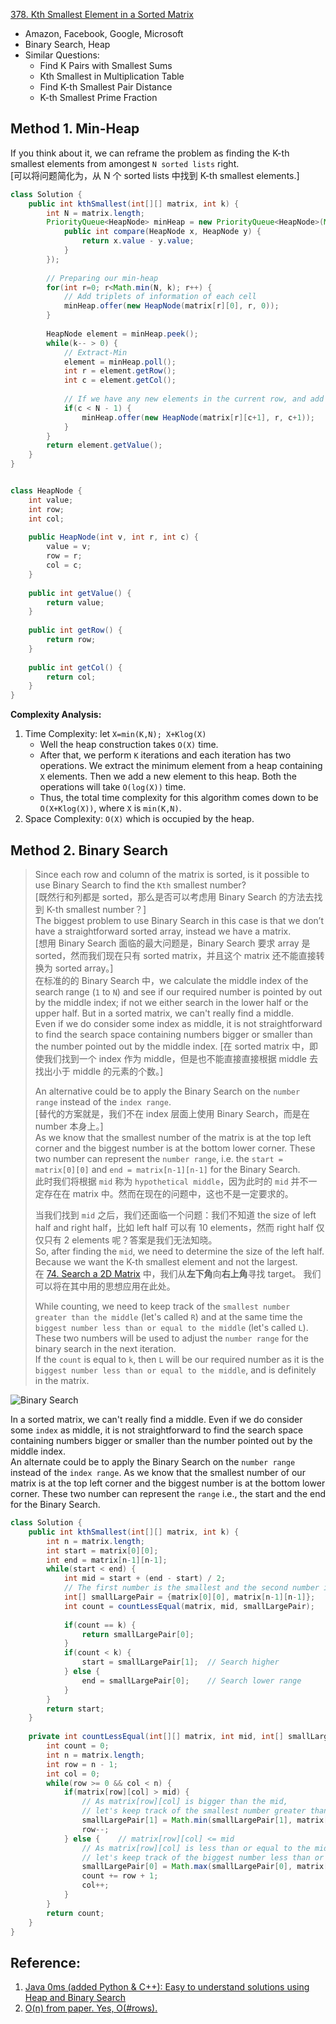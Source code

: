 [378. Kth Smallest Element in a Sorted Matrix](https://leetcode.com/problems/kth-smallest-element-in-a-sorted-matrix/)

* Amazon, Facebook, Google, Microsoft
* Binary Search, Heap
* Similar Questions:
    * Find K Pairs with Smallest Sums
    * Kth Smallest in Multiplication Table
    * Find K-th Smallest Pair Distance
    * K-th Smallest Prime Fraction
    
    
## Method 1. Min-Heap 
If you think about it, we can reframe the problem as finding the K-th smallest elements from amongest `N sorted lists` right.       
[可以将问题简化为，从 N 个 sorted lists 中找到 K-th smallest elements.]

```java
class Solution {
    public int kthSmallest(int[][] matrix, int k) {
        int N = matrix.length;
        PriorityQueue<HeapNode> minHeap = new PriorityQueue<HeapNode>(Math.min(N, k), new Comparator<HeapNode>() {
            public int compare(HeapNode x, HeapNode y) {
                return x.value - y.value;
            }
        });
        
        // Preparing our min-heap
        for(int r=0; r<Math.min(N, k); r++) {
            // Add triplets of information of each cell
            minHeap.offer(new HeapNode(matrix[r][0], r, 0));
        }
        
        HeapNode element = minHeap.peek();
        while(k-- > 0) {
            // Extract-Min
            element = minHeap.poll();
            int r = element.getRow();
            int c = element.getCol();
            
            // If we have any new elements in the current row, and add them
            if(c < N - 1) {
                minHeap.offer(new HeapNode(matrix[r][c+1], r, c+1));
            }
        }
        return element.getValue();
    }
}


class HeapNode {
    int value;
    int row;
    int col;
    
    public HeapNode(int v, int r, int c) {
        value = v;
        row = r;
        col = c;
    }
    
    public int getValue() {
        return value;
    }
    
    public int getRow() {
        return row;
    }
    
    public int getCol() {
        return col;
    }
}
```
**Complexity Analysis:**
1. Time Complexity: let `X=min(K,N); X+Klog(X)`
   * Well the heap construction takes `O(X)` time.
   * After that, we perform `K` iterations and each iteration has two operations. We extract the minimum element from a heap containing `X` elements. Then we add a new element to this heap. Both the operations will take `O(log(X))` time.
   * Thus, the total time complexity for this algorithm comes down to be `O(X+Klog(X))`, where `X` is `min(K,N)`.
2. Space Complexity: `O(X)` which is occupied by the heap. 


## Method 2. Binary Search
> Since each row and column of the matrix is sorted, is it possible to use Binary Search to find the `Kth` smallest number?         
> [既然行和列都是 sorted，那么是否可以考虑用 Binary Search 的方法去找到 K-th smallest number？]          
> The biggest problem to use Binary Search in this case is that we don’t have a straightforward sorted array, instead we have a matrix.         
> [想用 Binary Search 面临的最大问题是，Binary Search 要求 array 是 sorted，然而我们现在只有 sorted matrix，并且这个 matrix 还不能直接转换为 sorted array。]     
> 在标准的的 Binary Search 中，we calculate the middle index of the search range (`1` to `N`) and see if our required number is pointed by out by the middle index;
> if not we either search in the lower half or the upper half. But in a sorted matrix, we can't really find a middle.           
> Even if we do consider some index as middle, it is not straightforward to find the search space containing numbers bigger or smaller than the number pointed out by the middle index.
> [在 sorted matrix 中，即使我们找到一个 index 作为 middle，但是也不能直接直接根据 middle 去找出小于 middle 的元素的个数。]
>
> An alternative could be to apply the Binary Search on the `number range` instead of the `index range`.            
> [替代的方案就是，我们不在 index 层面上使用 Binary Search，而是在 number 本身上。]          
> As we know that the smallest number of the matrix is at the top left corner and the biggest number is at the bottom lower corner.
> These two number can represent the `number range`, i.e. the `start = matrix[0][0]` and `end = matrix[n-1][n-1]` for the Binary Search.        
> 此时我们将根据 `mid` 称为 `hypothetical middle`，因为此时的 `mid` 并不一定存在在 matrix 中。然而在现在的问题中，这也不是一定要求的。
>
> 当我们找到 `mid` 之后，我们还面临一个问题：我们不知道 the size of left half and right half，比如 left half 可以有 10 elements，然而 right half 仅仅只有 2 elements 呢？答案是我们无法知晓。       
> So, after finding the `mid`, we need to determine the size of the left half. Because we want the K-th smallest element and not the largest.       
> 在 [74. Search a 2D Matrix](https://leetcode.com/problems/search-a-2d-matrix/) 中，我们从**左下角**向**右上角**寻找 target。
> 我们可以将在其中用的思想应用在此处。
>
> While counting, we need to keep track of the `smallest number greater than the middle` (let's called `R`) and at the same time the `biggest number less than or equal to the middle` (let's called `L`).
> These two numbers will be used to adjust the `number range` for the binary search in the next iteration.          
> If the `count` is equal to `k`, then `L` will be our required number as it is the `biggest number less than or equal to the middle`, and is definitely in the matrix.
>
![Binary Search](images/378_Binary_Search.png)

In a sorted matrix, we can't really find a middle. Even if we do consider some `index` as middle, it is not straightforward to find the search space containing numbers bigger or smaller than the number pointed out by the middle index.      
An alternate could be to apply the Binary Search on the `number range` instead of the `index range`. As we know that the smallest number of our matrix is at the top left corner and the biggest number is at the bottom lower corner. These two number can represent the `range` i.e., the start and the end for the Binary Search.

```java 
class Solution {
    public int kthSmallest(int[][] matrix, int k) {
        int n = matrix.length;
        int start = matrix[0][0];
        int end = matrix[n-1][n-1];
        while(start < end) {
            int mid = start + (end - start) / 2;
            // The first number is the smallest and the second number is the largest.
            int[] smallLargePair = {matrix[0][0], matrix[n-1][n-1]};
            int count = countLessEqual(matrix, mid, smallLargePair);
            
            if(count == k) {
                return smallLargePair[0];
            }
            if(count < k) {
                start = smallLargePair[1];  // Search higher
            } else {
                end = smallLargePair[0];    // Search lower range
            }
        }
        return start;
    }
    
    private int countLessEqual(int[][] matrix, int mid, int[] smallLargePair) {
        int count = 0;
        int n = matrix.length;
        int row = n - 1;
        int col = 0;
        while(row >= 0 && col < n) {
            if(matrix[row][col] > mid) {
                // As matrix[row][col] is bigger than the mid, 
                // let's keep track of the smallest number greater than the mid.
                smallLargePair[1] = Math.min(smallLargePair[1], matrix[row][col]);
                row--;
            } else {    // matrix[row][col] <= mid
                // As matrix[row][col] is less than or equal to the mid,
                // let's keep track of the biggest number less than or equal to the mid
                smallLargePair[0] = Math.max(smallLargePair[0], matrix[row][col]);
                count += row + 1;
                col++;
            }
        }
        return count;
    }
}
```


## Reference:
1. [Java 0ms (added Python & C++): Easy to understand solutions using Heap and Binary Search](https://leetcode.com/problems/kth-smallest-element-in-a-sorted-matrix/discuss/301357/Java-0ms-(added-Python-and-C++):-Easy-to-understand-solutions-using-Heap-and-Binary-Search)
2. [O(n) from paper. Yes, O(#rows).](https://leetcode.com/problems/kth-smallest-element-in-a-sorted-matrix/discuss/85170/O(n)-from-paper.-Yes-O(rows).)


